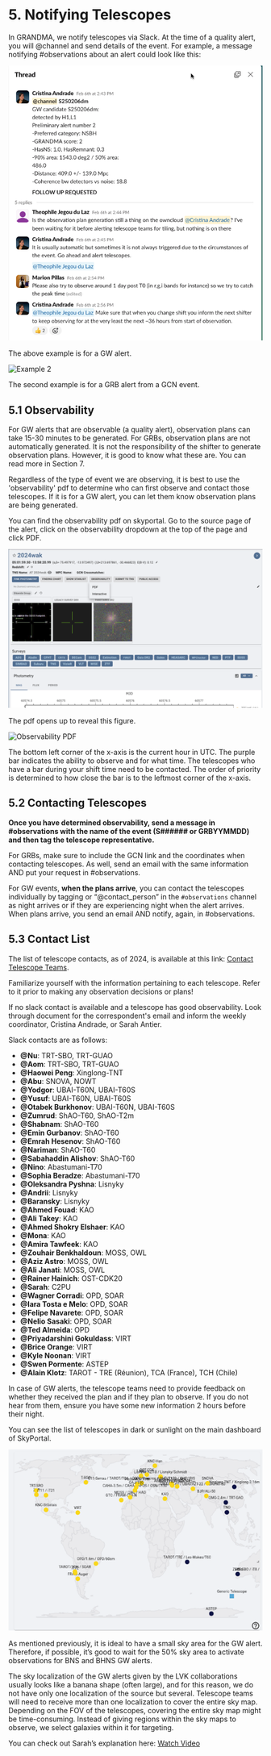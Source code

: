 # 5. Notifying Telescopes

In GRANDMA, we notify telescopes via Slack. At the time of a quality alert, you will @channel and send details of the event. For example, a message notifying #observations about an alert could look like this: 

![Example 1](media/example1ReportObs.png)

The above example is for a GW alert. 

![Example 2](media/example2ReportObs.png)

The second example is for a GRB alert from a GCN event. 

## 5.1 Observability 

For GW alerts that are observable (a quality alert), observation plans can take 15-30 minutes to be generated. For GRBs, observation plans are not automatically generated. It is not the responsibility of the shifter to generate observation plans. However, it is good to know what these are. You can read more in Section 7. 

Regardless of the type of event we are observing, it is best to use the 'observability' pdf to determine who can first observe and contact those telescopes. If it is for a GW alert, you can let them know observation plans are being generated. 

You can find the observability pdf on skyportal. Go to the source page of the alert, click on the observability dropdown at the top of the page and click PDF. 

![Observability button dropdown on Skyportal image.](media/Observability.png)

The pdf opens up to reveal this figure. 

![Observability PDF](media/ObservabilityPDF.png)

The bottom left corner of the x-axis is the current hour in UTC. The purple bar indicates the ability to observe and for what time. The telescopes who have a bar during your shift time need to be contacted. The order of priority is determined to how close the bar is to the leftmost corner of the x-axis.

## 5.2 Contacting Telescopes 

**Once you have determined observability, send a message in #observations with the name of the event (S###### or GRBYYMMDD) and then tag the telescope representative.**

For GRBs, make sure to include the GCN link and the coordinates when contacting telescopes. As well, send an email with the same information AND put your request in #observations. 

For GW events, **when the plans arrive**, you can contact the telescopes individually by tagging or “@contact_person” in the `#observations` channel as night arrives or if they are experiencing night when the alert arrives. When plans arrive, you send an email AND notify, again, in #observations.

## 5.3 Contact List 

The list of telescope contacts, as of 2024, is available at this link: [Contact Telescope Teams](https://forge.in2p3.fr/attachments/download/213747/Contact%20Telescope%20teams-2.pdf). 

Familiarize yourself with the information pertaining to each telescope. Refer to it prior to making any observation decisions or plans! 

If no slack contact is available and a telescope has good observability. Look through document for the correspondent's email and inform the weekly coordinator, Cristina Andrade, or Sarah Antier.

Slack contacts are as follows:
- **@Nu**: TRT-SBO, TRT-GUAO
- **@Aom**: TRT-SBO, TRT-GUAO
- **@Haowei Peng**: Xinglong-TNT
- **@Abu**: SNOVA, NOWT
- **@Yodgor**: UBAI-T60N, UBAI-T60S
- **@Yusuf**: UBAI-T60N, UBAI-T60S
- **@Otabek Burkhonov**: UBAI-T60N, UBAI-T60S
- **@Zumrud**: ShAO-T60, ShAO-T2m
- **@Shabnam**: ShAO-T60
- **@Emin Gurbanov**: ShAO-T60
- **@Emrah Hesenov**: ShAO-T60
- **@Nariman**: ShAO-T60
- **@Sabahaddin Alishov**: ShAO-T60
- **@Nino**: Abastumani-T70
- **@Sophia Beradze**: Abastumani-T70
- **@Oleksandra Pyshna**: Lisnyky
- **@Andrii**: Lisnyky
- **@Baransky**: Lisnyky
- **@Ahmed Fouad**: KAO
- **@Ali Takey**: KAO
- **@Ahmed Shokry Elshaer**: KAO
- **@Mona**: KAO
- **@Amira Tawfeek**: KAO
- **@Zouhair Benkhaldoun**: MOSS, OWL
- **@Aziz Astro**: MOSS, OWL
- **@Ali Janati**: MOSS, OWL
- **@Rainer Hainich**: OST-CDK20
- **@Sarah**: C2PU
- **@Wagner Corradi**: OPD, SOAR
- **@Iara Tosta e Melo**: OPD, SOAR
- **@Felipe Navarete**: OPD, SOAR
- **@Nelio Sasaki**: OPD, SOAR
- **@Ted Almeida**: OPD
- **@Priyadarshini Gokuldass**: VIRT
- **@Brice Orange**: VIRT
- **@Kyle Noonan**: VIRT
- **@Swen Pormente**: ASTEP
- **@Alain Klotz**: TAROT - TRE (Réunion), TCA (France), TCH (Chile)
  
In case of GW alerts, the telescope teams need to provide feedback on whether they received the plan and if they plan to observe. If you do not hear from them, ensure you have some new information 2 hours before their night.

You can see the list of telescopes in dark or sunlight on the main dashboard of SkyPortal.

![Telescope Map](media/notifying_map_1.png)

As mentioned previously, it is ideal to have a small sky area for the GW alert. Therefore, if possible, it’s good to wait for the 50% sky area to activate observations for BNS and BHNS GW alerts.

The sky localization of the GW alerts given by the LVK collaborations usually looks like a banana shape (often large), and for this reason, we do not have only one localization of the source but several. Telescope teams will need to receive more than one localization to cover the entire sky map. Depending on the FOV of the telescopes, covering the entire sky map might be time-consuming. Instead of giving regions within the sky maps to observe, we select galaxies within it for targeting.

You can check out Sarah’s explanation here: [Watch Video](https://www.youtube.com/watch?v=msaYv1E_Cv8)




